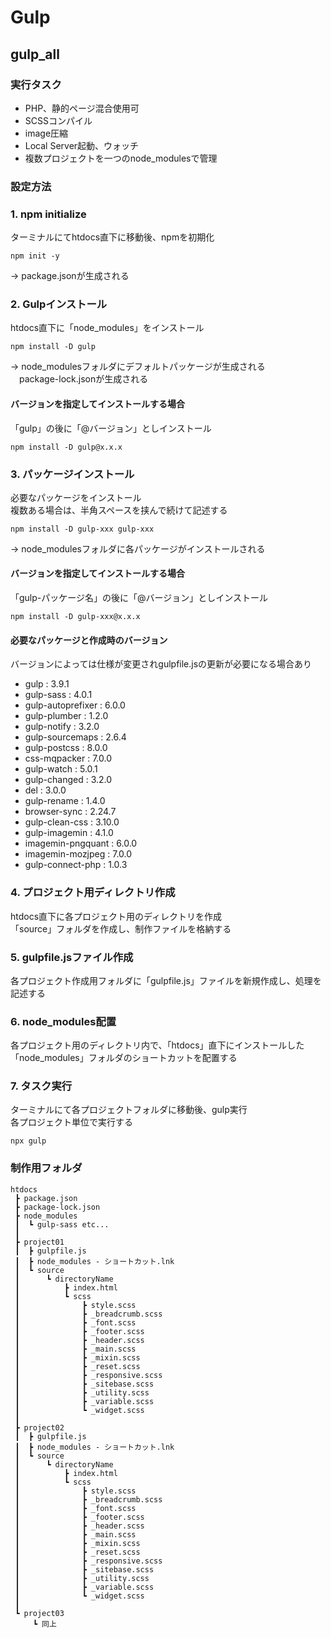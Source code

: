 # Gulp

## gulp_all

### 実行タスク
- PHP、静的ページ混合使用可
- SCSSコンパイル
- image圧縮
- Local Server起動、ウォッチ
- 複数プロジェクトを一つのnode_modulesで管理


### 設定方法
### 1. npm initialize
ターミナルにてhtdocs直下に移動後、npmを初期化
```
npm init -y
```
-> package.jsonが生成される

### 2. Gulpインストール
htdocs直下に「node_modules」をインストール  
```
npm install -D gulp
```
-> node_modulesフォルダにデフォルトパッケージが生成される  
　package-lock.jsonが生成される

#### バージョンを指定してインストールする場合
「gulp」の後に「@バージョン」としインストール  

```
npm install -D gulp@x.x.x
```


### 3. パッケージインストール
必要なパッケージをインストール  
複数ある場合は、半角スペースを挟んで続けて記述する
```
npm install -D gulp-xxx gulp-xxx
```
-> node_modulesフォルダに各パッケージがインストールされる  

#### バージョンを指定してインストールする場合
「gulp-パッケージ名」の後に「@バージョン」としインストール  

```
npm install -D gulp-xxx@x.x.x
```


#### 必要なパッケージと作成時のバージョン
バージョンによっては仕様が変更されgulpfile.jsの更新が必要になる場合あり  

- gulp : 3.9.1
- gulp-sass : 4.0.1
- gulp-autoprefixer : 6.0.0
- gulp-plumber : 1.2.0
- gulp-notify : 3.2.0
- gulp-sourcemaps : 2.6.4
- gulp-postcss : 8.0.0
- css-mqpacker : 7.0.0
- gulp-watch : 5.0.1
- gulp-changed : 3.2.0
- del : 3.0.0
- gulp-rename : 1.4.0
- browser-sync : 2.24.7
- gulp-clean-css : 3.10.0
- gulp-imagemin : 4.1.0
- imagemin-pngquant : 6.0.0
- imagemin-mozjpeg : 7.0.0
- gulp-connect-php : 1.0.3



### 4. プロジェクト用ディレクトリ作成
htdocs直下に各プロジェクト用のディレクトリを作成  
「source」フォルダを作成し、制作ファイルを格納する

### 5. gulpfile.jsファイル作成
各プロジェクト作成用フォルダに「gulpfile.js」ファイルを新規作成し、処理を記述する

### 6. node_modules配置
各プロジェクト用のディレクトリ内で、「htdocs」直下にインストールした「node_modules」フォルダのショートカットを配置する


### 7. タスク実行
ターミナルにて各プロジェクトフォルダに移動後、gulp実行  
各プロジェクト単位で実行する

```
npx gulp
```




### 制作用フォルダ

```
htdocs
 ┣ package.json
 ┣ package-lock.json
 ┣ node_modules
 ┃  ┗ gulp-sass etc...
 ┃
 ┣ project01
 ┃  ┣ gulpfile.js
 ┃  ┣ node_modules - ショートカット.lnk
 ┃  ┗ source
 ┃      ┗ directoryName
 ┃          ┣ index.html
 ┃          ┗ scss
 ┃              ┣ style.scss
 ┃              ┣ _breadcrumb.scss
 ┃              ┣ _font.scss
 ┃              ┣ _footer.scss
 ┃              ┣ _header.scss
 ┃              ┣ _main.scss
 ┃              ┣ _mixin.scss
 ┃              ┣ _reset.scss
 ┃              ┣ _responsive.scss
 ┃              ┣ _sitebase.scss
 ┃              ┣ _utility.scss
 ┃              ┣ _variable.scss
 ┃              ┗ _widget.scss
 ┃
 ┣ project02
 ┃  ┣ gulpfile.js
 ┃  ┣ node_modules - ショートカット.lnk
 ┃  ┗ source
 ┃      ┗ directoryName
 ┃          ┣ index.html
 ┃          ┗ scss
 ┃              ┣ style.scss
 ┃              ┣ _breadcrumb.scss
 ┃              ┣ _font.scss
 ┃              ┣ _footer.scss
 ┃              ┣ _header.scss
 ┃              ┣ _main.scss
 ┃              ┣ _mixin.scss
 ┃              ┣ _reset.scss
 ┃              ┣ _responsive.scss
 ┃              ┣ _sitebase.scss
 ┃              ┣ _utility.scss
 ┃              ┣ _variable.scss
 ┃              ┗ _widget.scss
 ┃
 ┗ project03
     ┗ 同上
```


